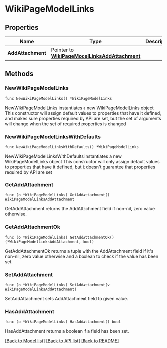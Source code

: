 # WikiPageModelLinks

## Properties

Name | Type | Description | Notes
------------ | ------------- | ------------- | -------------
**AddAttachment** | Pointer to [**WikiPageModelLinksAddAttachment**](WikiPageModelLinksAddAttachment.md) |  | [optional] 

## Methods

### NewWikiPageModelLinks

`func NewWikiPageModelLinks() *WikiPageModelLinks`

NewWikiPageModelLinks instantiates a new WikiPageModelLinks object
This constructor will assign default values to properties that have it defined,
and makes sure properties required by API are set, but the set of arguments
will change when the set of required properties is changed

### NewWikiPageModelLinksWithDefaults

`func NewWikiPageModelLinksWithDefaults() *WikiPageModelLinks`

NewWikiPageModelLinksWithDefaults instantiates a new WikiPageModelLinks object
This constructor will only assign default values to properties that have it defined,
but it doesn't guarantee that properties required by API are set

### GetAddAttachment

`func (o *WikiPageModelLinks) GetAddAttachment() WikiPageModelLinksAddAttachment`

GetAddAttachment returns the AddAttachment field if non-nil, zero value otherwise.

### GetAddAttachmentOk

`func (o *WikiPageModelLinks) GetAddAttachmentOk() (*WikiPageModelLinksAddAttachment, bool)`

GetAddAttachmentOk returns a tuple with the AddAttachment field if it's non-nil, zero value otherwise
and a boolean to check if the value has been set.

### SetAddAttachment

`func (o *WikiPageModelLinks) SetAddAttachment(v WikiPageModelLinksAddAttachment)`

SetAddAttachment sets AddAttachment field to given value.

### HasAddAttachment

`func (o *WikiPageModelLinks) HasAddAttachment() bool`

HasAddAttachment returns a boolean if a field has been set.


[[Back to Model list]](../README.md#documentation-for-models) [[Back to API list]](../README.md#documentation-for-api-endpoints) [[Back to README]](../README.md)


